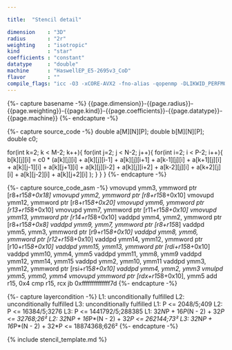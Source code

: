 ```yaml
---

title:  "Stencil detail"

dimension    : "3D"
radius       : "2r"
weighting    : "isotropic"
kind         : "star"
coefficients : "constant"
datatype     : "double"
machine      : "HaswellEP_E5-2695v3_CoD"
flavor       : ""
compile_flags: "icc -O3 -xCORE-AVX2 -fno-alias -qopenmp -DLIKWID_PERFMON -I/mnt/opt/likwid-4.3.2/include -L/mnt/opt/likwid-4.3.2/lib -I./stempel/stempel/headers/ ./stempel/headers/timing.c ./stempel/headers/dummy.c solar_compilable.c -o stencil -llikwid"
---
```


{%- capture basename -%}
{{page.dimension}}-{{page.radius}}-{{page.weighting}}-{{page.kind}}-{{page.coefficients}}-{{page.datatype}}-{{page.machine}}
{%- endcapture -%}

{%- capture source_code -%}
double a[M][N][P];
double b[M][N][P];
double c0;

for(int k=2; k < M-2; k++){
  for(int j=2; j < N-2; j++){
    for(int i=2; i < P-2; i++){
      b[k][j][i] = c0 * (a[k][j][i]
        + a[k][j][i-1] + a[k][j][i+1]
        + a[k-1][j][i] + a[k+1][j][i]
        + a[k][j-1][i] + a[k][j+1][i]
        + a[k][j][i-2] + a[k][j][i+2]
        + a[k-2][j][i] + a[k+2][j][i]
        + a[k][j-2][i] + a[k][j+2][i]
        );
    }
  }
}
{%- endcapture -%}

{%- capture source_code_asm -%}
vmovupd ymm3, ymmword ptr [r8+r15*8+0x18]
vmovupd ymm2, ymmword ptr [r8+r15*8+0x10]
vmovupd ymm12, ymmword ptr [r8+r15*8+0x20]
vmovupd ymm6, ymmword ptr [r13+r15*8+0x10]
vmovupd ymm7, ymmword ptr [r11+r15*8+0x10]
vmovupd ymm13, ymmword ptr [r14+r15*8+0x10]
vaddpd ymm4, ymm2, ymmword ptr [r8+r15*8+0x8]
vaddpd ymm9, ymm7, ymmword ptr [r8+r15*8]
vaddpd ymm5, ymm3, ymmword ptr [r9+r15*8+0x10]
vaddpd ymm8, ymm6, ymmword ptr [r12+r15*8+0x10]
vaddpd ymm14, ymm12, ymmword ptr [r10+r15*8+0x10]
vaddpd ymm15, ymm13, ymmword ptr [rdi+r15*8+0x10]
vaddpd ymm10, ymm4, ymm5
vaddpd ymm11, ymm8, ymm9
vaddpd ymm12, ymm14, ymm15
vaddpd ymm2, ymm10, ymm11
vaddpd ymm3, ymm12, ymmword ptr [rsi+r15*8+0x10]
vaddpd ymm4, ymm2, ymm3
vmulpd ymm5, ymm0, ymm4
vmovupd ymmword ptr [rdx+r15*8+0x10], ymm5
add r15, 0x4
cmp r15, rcx
jb 0xffffffffffffff7d
{%- endcapture -%}

{%- capture layercondition -%}
L1: unconditionally fulfilled
L2: unconditionally fulfilled
L3: unconditionally fulfilled
L1: P <= 2048/5;409
L2: P <= 16384/5;3276
L3: P <= 1441792/5;288385
L1: 32*N*P + 16*P*(N - 2) + 32*P <= 32768;26²
L2: 32*N*P + 16*P*(N - 2) + 32*P <= 262144;73²
L3: 32*N*P + 16*P*(N - 2) + 32*P <= 18874368;626²
{%- endcapture -%}

{% include stencil_template.md %}

